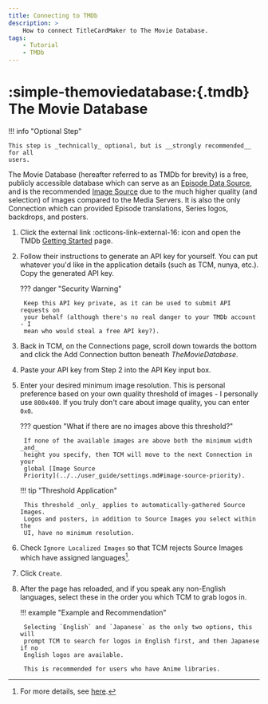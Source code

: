 ```yaml
---
title: Connecting to TMDb
description: >
    How to connect TitleCardMaker to The Movie Database.
tags:
    - Tutorial
    - TMDb
---
```


# :simple-themoviedatabase:{.tmdb} The Movie Database

!!! info "Optional Step"

    This step is _technically_ optional, but is __strongly recommended__ for all
    users.

The Movie Database (hereafter referred to as TMDb for brevity) is a free,
publicly accessible database which  can serve as an
[Episode Data Source](../../user_guide/settings.md#episode-data-source), and is
the recommended
[Image Source](../../user_guide/settings.md#image-source-priority) due to the 
much higher quality (and selection) of images compared to the Media Servers. It
is also the only Connection which can provided Episode translations, Series
logos, backdrops, and posters.

1. Click the external link :octicons-link-external-16: icon and open the TMDb
[Getting Started](https://developer.themoviedb.org/docs/getting-started) page.

2. Follow their instructions to generate an API key for yourself. You can put
whatever you'd like in the application details (such as TCM, nunya, etc.). Copy
the generated API key.

    ??? danger "Security Warning"

        Keep this API key private, as it can be used to submit API requests on
        your behalf (although there's no real danger to your TMDb account - I
        mean who would steal a free API key?).

3. Back in TCM, on the Connections page, scroll down towards the bottom and
click the <span class="example md-button">Add Connection</span> button beneath _TheMovieDatabase_.

4. Paste your API key from Step 2 into the API Key input box.

5. Enter your desired minimum image resolution. This is personal preference
based on your own quality threshold of images - I personally use `800x400`. If
you truly don't care about image quality, you can enter `0x0`.

    ??? question "What if there are no images above this threshold?"

        If none of the available images are above both the minimum width _and_
        height you specify, then TCM will move to the next Connection in your
        global [Image Source
        Priority](../../user_guide/settings.md#image-source-priority).

    !!! tip "Threshold Application"

        This threshold _only_ applies to automatically-gathered Source Images.
        Logos and posters, in addition to Source Images you select within the
        UI, have no minimum resolution.

6. Check `Ignore Localized Images` so that TCM rejects Source Images which have
assigned languages[^1].

7. Click `Create`.

7. After the page has reloaded, and if you speak any non-English languages,
select these in the order you which TCM to grab logos in.

    !!! example "Example and Recommendation"

        Selecting `English` and `Japanese` as the only two options, this will
        prompt TCM to search for logos in English first, and then Japanese if no
        English logos are available.

        This is recommended for users who have Anime libraries.

[^1]: For more details, see
[here](../../user_guide/connections.md#simple-themoviedatabasetmdb-themoviedatabase).